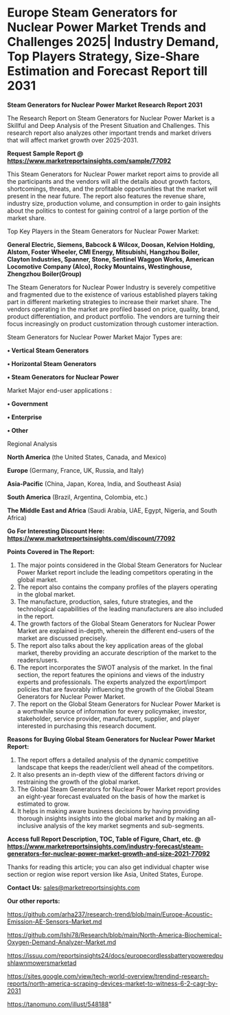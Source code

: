 # Europe Steam Generators for Nuclear Power Market Trends and Challenges 2025| Industry Demand, Top Players Strategy, Size-Share Estimation and Forecast Report till 2031

<strong>Steam Generators for Nuclear Power Market Research Report 2031</strong>

The Research Report on Steam Generators for Nuclear Power Market is a Skillful and Deep Analysis of the Present Situation and Challenges. This research report also analyzes other important trends and market drivers that will affect market growth over 2025-2031.

<strong>Request Sample Report @ <a href=https://www.marketreportsinsights.com/sample/77092>https://www.marketreportsinsights.com/sample/77092</a></strong>

This Steam Generators for Nuclear Power market report aims to provide all the participants and the vendors will all the details about growth factors, shortcomings, threats, and the profitable opportunities that the market will present in the near future. The report also features the revenue share, industry size, production volume, and consumption in order to gain insights about the politics to contest for gaining control of a large portion of the market share.

Top Key Players in the Steam Generators for Nuclear Power Market:

<strong>General Electric, Siemens, Babcock & Wilcox, Doosan, Kelvion Holding, Alstom, Foster Wheeler, CMI Energy, Mitsubishi, Hangzhou Boiler, Clayton Industries, Spanner, Stone, Sentinel Waggon Works, American Locomotive Company (Alco), Rocky Mountains, Westinghouse, Zhengzhou Boiler(Group)</strong>

The Steam Generators for Nuclear Power Industry is severely competitive and fragmented due to the existence of various established players taking part in different marketing strategies to increase their market share. The vendors operating in the market are profiled based on price, quality, brand, product differentiation, and product portfolio. The vendors are turning their focus increasingly on product customization through customer interaction.

Steam Generators for Nuclear Power Market Major Types are:

<strong>• Vertical Steam Generators

• Horizontal Steam Generators

• Steam Generators for Nuclear Power</strong>

Market Major end-user applications :

<strong>• Government

• Enterprise

• Other</strong>

Regional Analysis

</u><strong><b>North America</b></strong> (the United States, Canada, and Mexico)

<strong><b>Europe </b></strong>(Germany, France, UK, Russia, and Italy)

<strong><b>Asia-Pacific</b></strong> (China, Japan, Korea, India, and Southeast Asia)

<strong><b>South America</b></strong> (Brazil, Argentina, Colombia, etc.)

<strong><b>The Middle East and Africa</b></strong> (Saudi Arabia, UAE, Egypt, Nigeria, and South Africa)

<strong>Go For Interesting Discount Here: <a href=https://www.marketreportsinsights.com/discount/77092>https://www.marketreportsinsights.com/discount/77092</a></strong>

<strong>Points Covered in The Report:</strong>
<ol>
  <li>The major points considered in the Global Steam Generators for Nuclear Power Market report include the leading competitors operating in the global market.</li>
  <li>The report also contains the company profiles of the players operating in the global market.</li>
  <li>The manufacture, production, sales, future strategies, and the technological capabilities of the leading manufacturers are also included in the report.</li>
  <li>The growth factors of the Global Steam Generators for Nuclear Power Market are explained in-depth, wherein the different end-users of the market are discussed precisely.</li>
  <li>The report also talks about the key application areas of the global market, thereby providing an accurate description of the market to the readers/users.</li>
  <li>The report incorporates the SWOT analysis of the market. In the final section, the report features the opinions and views of the industry experts and professionals. The experts analyzed the export/import policies that are favorably influencing the growth of the Global Steam Generators for Nuclear Power Market.</li>
  <li>The report on the Global Steam Generators for Nuclear Power Market is a worthwhile source of information for every policymaker, investor, stakeholder, service provider, manufacturer, supplier, and player interested in purchasing this research document.</li>
</ol>
<strong>Reasons for Buying Global Steam Generators for Nuclear Power Market Report:</strong>

<ol>
  <li>The report offers a detailed analysis of the dynamic competitive landscape that keeps the reader/client well ahead of the competitors.</li>
  <li>It also presents an in-depth view of the different factors driving or restraining the growth of the global market.</li>
  <li>The Global Steam Generators for Nuclear Power Market report provides an eight-year forecast evaluated on the basis of how the market is estimated to grow.</li>
  <li>It helps in making aware business decisions by having providing thorough insights insights into the global market and by making an all-inclusive analysis of the key market segments and sub-segments.</li>
</ol>
<strong>Access full Report Description, TOC, Table of Figure, Chart, etc. @ <a href=https://www.marketreportsinsights.com/industry-forecast/steam-generators-for-nuclear-power-market-growth-and-size-2021-77092>https://www.marketreportsinsights.com/industry-forecast/steam-generators-for-nuclear-power-market-growth-and-size-2021-77092</a></strong>


Thanks for reading this article; you can also get individual chapter wise section or region wise report version like Asia, United States, Europe.

<strong>Contact Us:</strong>
sales@marketreportsinsights.com

<strong>Our other reports:</strong>

<a href=https://github.com/arha237/research-trend/blob/main/Europe-Acoustic-Emission-AE-Sensors-Market.md>https://github.com/arha237/research-trend/blob/main/Europe-Acoustic-Emission-AE-Sensors-Market.md</a>

<a href=https://github.com/Ishi78/Research/blob/main/North-America-Biochemical-Oxygen-Demand-Analyzer-Market.md>https://github.com/Ishi78/Research/blob/main/North-America-Biochemical-Oxygen-Demand-Analyzer-Market.md</a>

<a href=https://issuu.com/reportsinsights24/docs/europecordlessbatterypoweredpushlawnmowersmarketad>https://issuu.com/reportsinsights24/docs/europecordlessbatterypoweredpushlawnmowersmarketad</a>

<a href=https://sites.google.com/view/tech-world-overview/trendind-research-reports/north-america-scraping-devices-market-to-witness-6-2-cagr-by-2031>https://sites.google.com/view/tech-world-overview/trendind-research-reports/north-america-scraping-devices-market-to-witness-6-2-cagr-by-2031</a>

<a href=https://tanomuno.com/illust/548188>https://tanomuno.com/illust/548188</a>"
